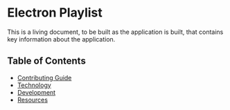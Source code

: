 # Electron Playlist

This is a living document, to be built as the application is built, that contains key information about the application.

## Table of Contents

- [Contributing Guide](contributing-guide.md)
- [Technology](technology.md)
- [Development](development.md)
- [Resources](resources.md)
